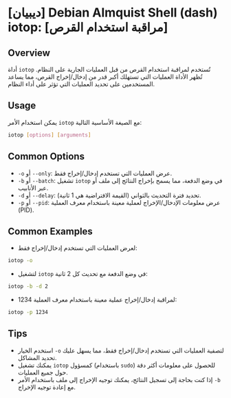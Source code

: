 # [ديبيان] Debian Almquist Shell (dash) iotop: [مراقبة استخدام القرص]

## Overview
أداة `iotop` تُستخدم لمراقبة استخدام القرص من قبل العمليات الجارية على النظام. تُظهر الأداة العمليات التي تستهلك أكبر قدر من إدخال/إخراج القرص، مما يساعد المستخدمين على تحديد العمليات التي تؤثر على أداء النظام.

## Usage
يمكن استخدام الأمر `iotop` مع الصيغة الأساسية التالية:

```bash
iotop [options] [arguments]
```

## Common Options
- `-o` أو `--only`: عرض العمليات التي تستخدم إدخال/إخراج فقط.
- `-b` أو `--batch`: تشغيل `iotop` في وضع الدفعة، مما يسمح بإخراج النتائج إلى ملف أو عبر الأنابيب.
- `-d` أو `--delay`: تحديد فترة التحديث بالثواني (القيمة الافتراضية هي 1 ثانية).
- `-p` أو `--pid`: عرض معلومات الإدخال/الإخراج لعملية معينة باستخدام معرف العملية (PID).

## Common Examples
- لعرض العمليات التي تستخدم إدخال/إخراج فقط:
```bash
iotop -o
```

- لتشغيل `iotop` في وضع الدفعة مع تحديث كل 2 ثانية:
```bash
iotop -b -d 2
```

- لمراقبة إدخال/إخراج عملية معينة باستخدام معرف العملية 1234:
```bash
iotop -p 1234
```

## Tips
- استخدم الخيار `-o` لتصفية العمليات التي تستخدم إدخال/إخراج فقط، مما يسهل عليك تحديد المشاكل.
- يمكنك تشغيل `iotop` كمسؤول (باستخدام `sudo`) للحصول على معلومات أكثر دقة حول جميع العمليات.
- إذا كنت بحاجة إلى تسجيل النتائج، يمكنك توجيه الإخراج إلى ملف باستخدام الأمر `-b` مع إعادة توجيه الإخراج.